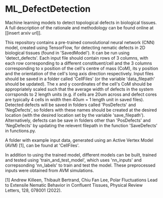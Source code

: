 # ML_DefectDetection
Machine learning models to detect topological defects in biological tissues. A full description of the rationale and methodology can be found online at [[insert arxiv url]].

This repository contains a pre-trained convolutional neural network (CNN) model, created using TensorFlow, for detecting nematic defects in 2D biological tissues (found in 'SavedModel'). It can be run using 'detect_defects'. Each input file should contain rows of 3 columns, with each row corresponding to a different constituent/cell and the 3 columns corresponding to x position of the cell's centre of mass (CoM), its y position and the orientation of the cell's long axis direction respectively. Input files should be saved in a folder called 'CellFiles' (or the variable 'data_filepath' should be updated). The x and y coordinates of the cell's CoM should be appropriately scaled such that the average width of defects in the system corrsponds to 2 length units (e.g. if cells are 20um across and defect cores are typically 4 cells in width then 40um = 1 length unit in saved files). Detected defects will be saved in folders called 'PosDefects' and 'NegDefects', so folders with these names should be created at the desired location (with the desired location set by the variable 'save_filepath'). Alternatively, defects can be save in folders other than 'PosDefects' and 'NegDefects' by updating the relevent filepath in the function 'SaveDefects' in functions.py.

A folder with example input data, generated using an Active Vertex Model (AVM) [1], can be found at 'CellFiles'.

In addition to using the trained model, different models can be built, trained and tested using 'train_and_test_model', which uses 'nn_inputs' and correpsonding 'nn_labels' to train and test the model. These preprocessed inputs were obtained from AVM simulations.

[1] Andrew Killeen, Thibault Bertrand, Chiu Fan Lee, Polar Fluctuations Lead to Extensile Nematic Behavior in Confluent Tissues, Physical Review Letters, 128, 078001 (2022).

